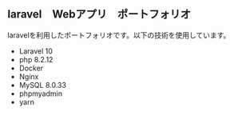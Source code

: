 ## laravel　Webアプリ　ポートフォリオ

laravelを利用したポートフォリオです。以下の技術を使用しています。

- Laravel 10
- php 8.2.12
- Docker
- Nginx
- MySQL 8.0.33
- phpmyadmin
- yarn